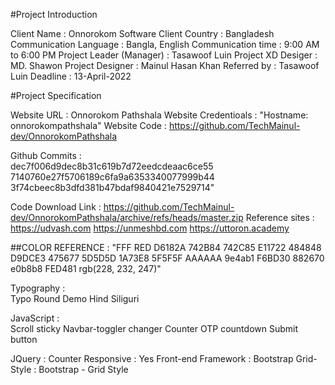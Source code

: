 #Project Introduction	

Client Name          :	Onnorokom Software
Client Country       :	Bangladesh
Communication Language   :	Bangla, English
Communication time       :	9:00 AM to 6:00 PM
Project Leader (Manager) :	Tasawoof Luin
Project XD Desiger   :	MD. Shawon 
Project Designer     :	Mainul Hasan Khan
Referred by          :	Tasawoof Luin
Deadline             :	13-April-2022
	
	
	
#Project Specification	

Website URL           :	Onnorokom Pathshala
Website Credentioals  :	"Hostname: onnorokompathshala"
Website Code          :	https://github.com/TechMainul-dev/OnnorokomPathshala

Github Commits :	
    dec7f006d9dec8b31c619b7d72eedcdeaac6ce55
    7140760e27f5706189c6fa9a6353340077999b44
    3f74cbeec8b3dfd381b47bdaf9840421e7529714"

Code Download Link    :	https://github.com/TechMainul-dev/OnnorokomPathshala/archive/refs/heads/master.zip
Reference sites       :	
    https://udvash.com
    https://unmeshbd.com
    https://uttoron.academy
    
##COLOR REFERENCE	    :
    "FFF
    RED
    D6182A
    742B84
    742C85
    E11722
    484848
    D9DCE3
    475677
    5D5D5D
    1A73E8
    5F5F5F
    AAAAAA
    9e4ab1
    F6BD30
    882670
    e0b8b8
    FED481
    rgb(228, 232, 247)"

Typography :	
    Typo Round Demo
    Hind Siliguri

JavaScript :	
    Scroll sticky
    Navbar-toggler changer
    Counter
    OTP countdown
    Submit button

JQuery :	Counter
Responsive :	Yes
Front-end Framework :	Bootstrap
Grid-Style :	Bootstrap - Grid Style
